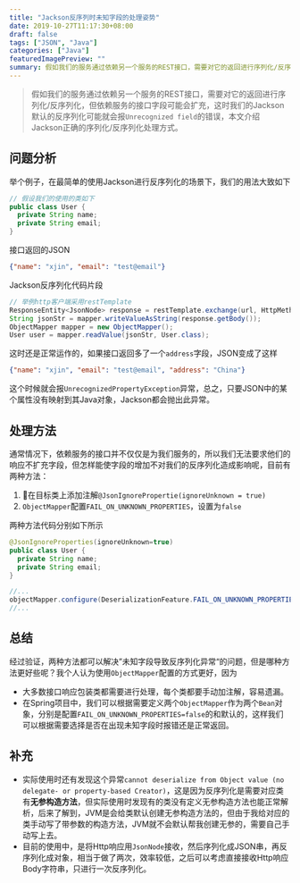 ```yaml
---
title: "Jackson反序列时未知字段的处理姿势"
date: 2019-10-27T11:17:30+08:00
draft: false
tags: ["JSON", "Java"]
categories: ["Java"]
featuredImagePreview: ""
summary: 假如我们的服务通过依赖另一个服务的REST接口，需要对它的返回进行序列化/反序列化，但依赖服务的接口字段可能会扩充，这时我们的Jackson默认的反序列化可能就会报`Unrecognized field`的错误，本文介绍Jackson正确的序列化/反序列化处理方式，
---
```


> 假如我们的服务通过依赖另一个服务的REST接口，需要对它的返回进行序列化/反序列化，但依赖服务的接口字段可能会扩充，这时我们的Jackson默认的反序列化可能就会报`Unrecognized field`的错误，本文介绍Jackson正确的序列化/反序列化处理方式。

## 问题分析

举个例子，在最简单的使用Jackson进行反序列化的场景下，我们的用法大致如下

```java
// 假设我们的使用的类如下
public class User {
  private String name;
  private String email;
}
```

接口返回的JSON

```json
{"name": "xjin", "email": "test@email"}
```

Jackson反序列化代码片段

```java
// 举例http客户端采用restTemplate
ResponseEntity<JsonNode> response = restTemplate.exchange(url, HttpMethod.GET, httpEntity, JsonNode.class, paramMap);
String jsonStr = mapper.writeValueAsString(response.getBody());
ObjectMapper mapper = new ObjectMapper();
User user = mapper.readValue(jsonStr, User.class);
```

这时还是正常运作的，如果接口返回多了一个`address`字段，JSON变成了这样

```json
{"name": "xjin", "email": "test@email", "address": "China"}
```

这个时候就会报`UnrecognizedPropertyException`异常，总之，只要JSON中的某个属性没有映射到其Java对象，Jackson都会抛出此异常。

## 处理方法

通常情况下，依赖服务的接口并不仅仅是为我们服务的，所以我们无法要求他们的响应不扩充字段，但怎样能使字段的增加不对我们的反序列化造成影响呢，目前有两种方法：

1. 在目标类上添加注解`@JsonIgnorePropertie(ignoreUnknown = true)`
2. `ObjectMapper`配置`FAIL_ON_UNKNOWN_PROPERTIES`，设置为`false`

两种方法代码分别如下所示

```java
@JsonIgnoreProperties(ignoreUnknown=true)
public class User {
  private String name;
  private String email;
}
```

```java
//...
objectMapper.configure(DeserializationFeature.FAIL_ON_UNKNOWN_PROPERTIES, false);
//...
```

## 总结

经过验证，两种方法都可以解决”未知字段导致反序列化异常“的问题，但是哪种方法更好些呢？我个人认为使用`ObjectMapper`配置的方式更好，因为

- 大多数接口响应包装类都需要进行处理，每个类都要手动加注解，容易遗漏。
- 在Spring项目中，我们可以根据需要定义两个`ObjectMapper`作为两个`Bean`对象，分别是配置`FAIL_ON_UNKNOWN_PROPERTIES=false`的和默认的，这样我们可以根据需要选择是否在出现未知字段时报错还是正常返回。

## 补充

- 实际使用时还有发现这个异常`cannot deserialize from Object value (no delegate- or property-based Creator)`，这是因为反序列化是需要对应类有**无参构造方法**，但实际使用时发现有的类没有定义无参构造方法也能正常解析，后来了解到，JVM是会给类默认创建无参构造方法的，但由于我给对应的类手动写了带参数的构造方法，JVM就不会默认帮我创建无参的，需要自己手动写上去。
- 目前的使用中，是将Http响应用`JsonNode`接收，然后序列化成JSON串，再反序列化成对象，相当于做了两次，效率较低，之后可以考虑直接接收Http响应Body字符串，只进行一次反序列化。